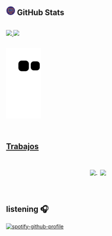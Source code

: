 <h2 align="left"><img src="./src/sistema.png" width="25px" height="25px"> GitHub Stats</h2>

<br>

<div>
  <a href="https://github.com/Aguilera-Patricio">
  <img height="180em" src="https://github-readme-stats.vercel.app/api?username=Aguilera-Patricio&show_icons=true&theme=radical&include_all_commits=true&count_private=true"/>
  <img height="180em" src="https://github-readme-stats.vercel.app/api/top-langs/?username=Aguilera-Patricio&layout=compact&langs_count=7&theme=radical"/>
</div>
 
  <br>

![Snake animation](https://github.com/mctechnology17/mctechnology17/blob/output/github-contribution-grid-snake.svg)
 
  <br>
  
  
  <!-- Featured Repositories -->
#### <h2>Trabajos</h2> 

 <br>
  
<p align="center">
<a href="https://github.com/Aguilera-Patricio/Proyecto-7mo">
<img width='49%' align="center"src="https://github-readme-stats.vercel.app/api/pin/?username=Aguilera-Patricio&repo=Proyecto-7mo&theme=radical" />
</a>
<span>&nbsp;</span>
<a href="https://github.com/Aguilera-Patricio/Laboratorio-IV-7mo">
<img width='49%' align="center"src="https://github-readme-stats.vercel.app/api/pin/?username=Aguilera-Patricio&repo=Laboratorio-IV-7mo&theme=radical" />
</a>
  
  <br><br> 
<h2>listening 🎧 </h2>

[![spotify-github-profile](https://spotify-github-profile.vercel.app/api/view?uid=9kvqyxw7bcjlcxqdcr6ojh8tb&cover_image=true&theme=natemoo-re&show_offline=true&background_color=121212&interchange=true&bar_color=cc55f7&bar_color_cover=false)](https://spotify-github-profile.vercel.app/api/view?uid=9kvqyxw7bcjlcxqdcr6ojh8tb&redirect=true)

<br>


